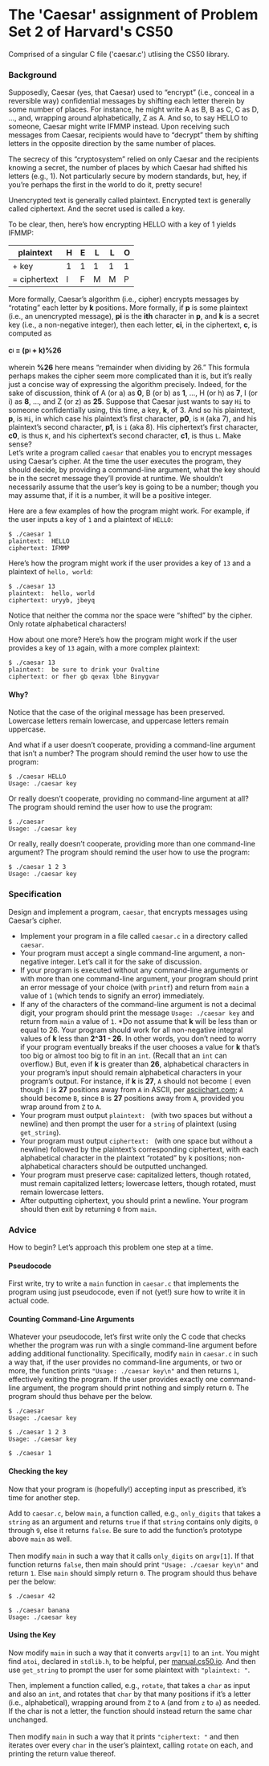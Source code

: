 # The 'Caesar' assignment of Problem Set 2 of Harvard's CS50

Comprised of a singular C file ('caesar.c') utlising the CS50 library.

### Background

Supposedly, Caesar (yes, that Caesar) used to “encrypt” (i.e., conceal in a reversible way) confidential messages by shifting each letter therein by some number of places. For instance, he might write A as B, B as C, C as D, …, and, wrapping around alphabetically, Z as A. And so, to say HELLO to someone, Caesar might write IFMMP instead. Upon receiving such messages from Caesar, recipients would have to “decrypt” them by shifting letters in the opposite direction by the same number of places.

The secrecy of this “cryptosystem” relied on only Caesar and the recipients knowing a secret, the number of places by which Caesar had shifted his letters (e.g., 1). Not particularly secure by modern standards, but, hey, if you’re perhaps the first in the world to do it, pretty secure!

Unencrypted text is generally called plaintext. Encrypted text is generally called ciphertext. And the secret used is called a key.

To be clear, then, here’s how encrypting HELLO with a key of 1 yields IFMMP:

| **plaintext** | H | E | L | L | O |
| --- | --- | --- | --- | --- | --- |
| + key | 1 | 1 | 1 | 1 | 1 |
| = ciphertext | I | F | M | M | P |

More formally, Caesar’s algorithm (i.e., cipher) encrypts messages by “rotating” each letter by **k** positions. More formally, if **p** is some plaintext (i.e., an unencrypted message), **pi** is the **ith** character in **p**, and **k** is a secret key (i.e., a non-negative integer), then each letter, **ci**, in the ciphertext, **c**, is computed as
<br>
<br>
**c<sub><sup>i</sup></sub> = (p<sub><sup>i</sup></sub> + k)%26**
<br>
<br>
wherein **%26** here means “remainder when dividing by 26.” This formula perhaps makes the cipher seem more complicated than it is, but it’s really just a concise way of expressing the algorithm precisely. Indeed, for the sake of discussion, think of A (or a) as **0**, B (or b) as **1**, …, H (or h) as **7**, I (or i) as **8**, …, and Z (or z) as **25**. Suppose that Caesar just wants to say ```Hi``` to someone confidentially using, this time, a key, **k**, of 3. And so his plaintext, **p**, is ```Hi```, in which case his plaintext’s first character, **p0**, is ```H``` (aka 7), and his plaintext’s second character, **p1**, is ```i``` (aka 8). His ciphertext’s first character, **c0**, is thus ```K```, and his ciphertext’s second character, **c1**, is thus ```L```. Make sense?
<br>
Let’s write a program called ```caesar``` that enables you to encrypt messages using Caesar’s cipher. At the time the user executes the program, they should decide, by providing a command-line argument, what the key should be in the secret message they’ll provide at runtime. We shouldn’t necessarily assume that the user’s key is going to be a number; though you may assume that, if it is a number, it will be a positive integer.

Here are a few examples of how the program might work. For example, if the user inputs a key of ```1``` and a plaintext of ```HELLO```:
```
$ ./caesar 1
plaintext:  HELLO
ciphertext: IFMMP
```
Here’s how the program might work if the user provides a key of ```13``` and a plaintext of ```hello, world```:
```
$ ./caesar 13
plaintext:  hello, world
ciphertext: uryyb, jbeyq
```
Notice that neither the comma nor the space were “shifted” by the cipher. Only rotate alphabetical characters!

How about one more? Here’s how the program might work if the user provides a key of ```13``` again, with a more complex plaintext:
```
$ ./caesar 13
plaintext:  be sure to drink your Ovaltine
ciphertext: or fher gb qevax lbhe Binygvar
```
#### Why?
Notice that the case of the original message has been preserved. Lowercase letters remain lowercase, and uppercase letters remain uppercase.

And what if a user doesn’t cooperate, providing a command-line argument that isn’t a number? The program should remind the user how to use the program:
```
$ ./caesar HELLO
Usage: ./caesar key
```
Or really doesn’t cooperate, providing no command-line argument at all? The program should remind the user how to use the program:
```
$ ./caesar
Usage: ./caesar key
```
Or really, really doesn’t cooperate, providing more than one command-line argument? The program should remind the user how to use the program:
```
$ ./caesar 1 2 3
Usage: ./caesar key
```
### Specification
Design and implement a program, ```caesar```, that encrypts messages using Caesar’s cipher.

* Implement your program in a file called ```caesar.c``` in a directory called ```caesar```.
* Your program must accept a single command-line argument, a non-negative integer. Let’s call it  for the sake of discussion.
* If your program is executed without any command-line arguments or with more than one command-line argument, your program should print an error message of your choice (with ```printf```) and return from ```main``` a value of ```1``` (which tends to signify an error) immediately.
* If any of the characters of the command-line argument is not a decimal digit, your program should print the message ```Usage: ./caesar key``` and return from ```main``` a value of ```1```.
*Do not assume that **k** will be less than or equal to 26. Your program should work for all non-negative integral values of **k** less than **2^31 - 26**. In other words, you don’t need to worry if your program eventually breaks if the user chooses a value for **k** that’s too big or almost too big to fit in an ```int```. (Recall that an ```int``` can overflow.) But, even if **k** is greater than **26**, alphabetical characters in your program’s input should remain alphabetical characters in your program’s output. For instance, if **k** is **27**, ```A``` should not become ```[``` even though ```[``` is **27** positions away from ```A``` in ASCII, per [asciichart.com](https://www.asciichart.com/); ```A``` should become ```B```, since ```B``` is **27** positions away from ```A```, provided you wrap around from ```Z``` to ```A```.
* Your program must output ```plaintext: ``` (with two spaces but without a newline) and then prompt the user for a ```string``` of plaintext (using ```get_string```).
* Your program must output ```ciphertext: ``` (with one space but without a newline) followed by the plaintext’s corresponding ciphertext, with each alphabetical character in the plaintext “rotated” by k positions; non-alphabetical characters should be outputted unchanged.
* Your program must preserve case: capitalized letters, though rotated, must remain capitalized letters; lowercase letters, though rotated, must remain lowercase letters.
* After outputting ciphertext, you should print a newline. Your program should then exit by returning ```0``` from ```main```.

### Advice
How to begin? Let’s approach this problem one step at a time.
#### Pseudocode
First write, try to write a ```main``` function in ```caesar.c``` that implements the program using just pseudocode, even if not (yet!) sure how to write it in actual code.
#### Counting Command-Line Arguments
Whatever your pseudocode, let’s first write only the C code that checks whether the program was run with a single command-line argument before adding additional functionality.
Specifically, modify ```main``` in ```caesar.c``` in such a way that, if the user provides no command-line arguments, or two or more, the function prints ```"Usage: ./caesar key\n"``` and then returns ```1```, effectively exiting the program. If the user provides exactly one command-line argument, the program should print nothing and simply return ```0```. The program should thus behave per the below.
```
$ ./caesar
Usage: ./caesar key
```
```
$ ./caesar 1 2 3
Usage: ./caesar key
```
```
$ ./caesar 1
```
#### Checking the key
Now that your program is (hopefully!) accepting input as prescribed, it’s time for another step.

Add to ```caesar.c```, below ```main```, a function called, e.g., ```only_digits``` that takes a ```string``` as an argument and returns ```true``` if that ```string``` contains only digits, ```0``` through ```9```, else it returns ```false```. Be sure to add the function’s prototype above ```main``` as well.
<br>
<br>
Then modify ```main``` in such a way that it calls ```only_digits``` on ```argv[1]```. If that function returns ```false```, then main should print ```"Usage: ./caesar key\n"``` and return ```1```. Else ```main``` should simply return ```0```. The program should thus behave per the below:
```
$ ./caesar 42
```
```
$ ./caesar banana
Usage: ./caesar key
```
#### Using the Key
Now modify ```main``` in such a way that it converts ```argv[1]``` to an ```int```. You might find ```atoi```, declared in ```stdlib.h```, to be helpful, per [manual.cs50.io](https://manual.cs50.io/). And then use ```get_string``` to prompt the user for some plaintext with ```"plaintext: "```.

Then, implement a function called, e.g., ```rotate```, that takes a ```char``` as input and also an ```int```, and rotates that ```char``` by that many positions if it’s a letter (i.e., alphabetical), wrapping around from ```Z``` to ```A``` (and from ```z``` to ```a```) as needed. If the char is not a letter, the function should instead return the same char unchanged.
<br>
<br>
Then modify ```main``` in such a way that it prints ```"ciphertext: "``` and then iterates over every ```char``` in the user’s plaintext, calling ```rotate``` on each, and printing the return value thereof.
